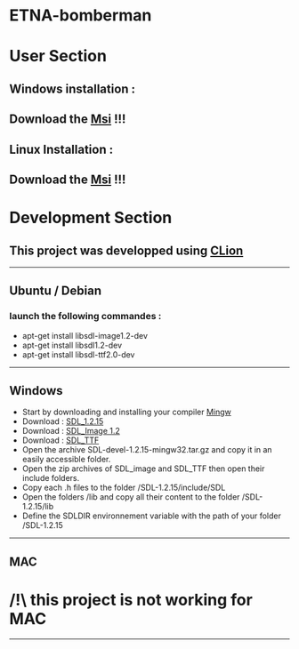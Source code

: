 # ETNA-bomberman
# User Section
## Windows installation : 
Download the [Msi](https://github.com/AdrienMoubri/BomberMan/raw/develop/installateur/windows/SuperBomberman2.msi) !!!
---
## Linux Installation : 

Download the [Msi](https://github.com/AdrienMoubri/BomberMan/raw/develop/installateur/linux/bombermanetnaadrien.deb) !!!
---
# Development Section
## This project was developped using [CLion](https://www.jetbrains.com/clion/download/)
---
## Ubuntu / Debian
### launch the following commandes :
* apt-get install libsdl-image1.2-dev
* apt-get install libsdl1.2-dev
* apt-get install libsdl-ttf2.0-dev
---
## Windows
* Start by downloading and installing your compiler [Mingw](https://sourceforge.net/projects/mingw/files/)
* Download : [SDL_1.2.15](https://www.libsdl.org/release/SDL-devel-1.2.15-mingw32.tar.gz)
* Download : [SDL_Image 1.2](https://www.libsdl.org/projects/SDL_image/release/SDL_image-devel-1.2.12-VC.zip)
* Download : [SDL_TTF](https://www.libsdl.org/projects/SDL_ttf/release/SDL_ttf-devel-2.0.11-VC.zip)
* Open the archive SDL-devel-1.2.15-mingw32.tar.gz and copy it in an easily accessible folder.
* Open the zip archives of SDL_image and SDL_TTF then open their include folders.
* Copy each .h files to the folder /SDL-1.2.15/include/SDL
* Open the folders /lib and copy all their content to the folder /SDL-1.2.15/lib
* Define the SDLDIR environnement variable with the path of your folder /SDL-1.2.15
---
## MAC
# /!\ this project is not working for MAC
---